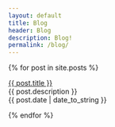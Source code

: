 ```yaml
---
layout: default
title: Blog
header: Blog
description: Blog!
permalink: /blog/
---
```


{% for post in site.posts %}
  <p><a href="{{ post.permalink }}">{{ post.title }}</a><br>
  {{ post.description }}<br>
   {{ post.date | date_to_string }}</p>
{% endfor %}



